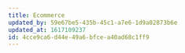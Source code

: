 ```yaml
---
title: Ecommerce
updated_by: 59e67be5-435b-45c1-a7e6-1d9a02873b6e
updated_at: 1617109237
id: 4cce9ca6-d44e-49a6-bfce-a40ad68c1ff9
---
```

